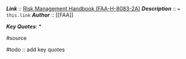 ***Link***      :: [Risk Management Handbook (FAA-H-8083-2A)](https://www.faa.gov/regulationspolicies/handbooksmanuals/risk-management-handbook-faa-h-8083-2a)
***Description***      :: `= this.link`
***Author*** :: [[FAA]]

***Key Quotes***:
* 

#source

#todo :: add key quotes